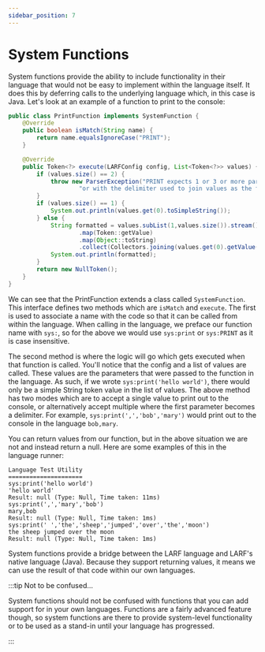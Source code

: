 ```yaml
---
sidebar_position: 7
---
```

# System Functions
System functions provide the ability to include functionality in their language that would not be easy to implement 
within the language itself. It does this by deferring calls to the underlying language which, in this case is Java. 
Let's look at an example of a function to print to the console:
```java
public class PrintFunction implements SystemFunction {
    @Override
    public boolean isMatch(String name) {
        return name.equalsIgnoreCase("PRINT");
    }

    @Override
    public Token<?> execute(LARFConfig config, List<Token<?>> values) {
        if (values.size() == 2) {
            throw new ParserException("PRINT expects 1 or 3 or more parameters. Either a value to print e.g. PRINT('test') " +
                    "or with the delimiter used to join values as the firs parameter e.g. PRINT(' ','hello','world'");
        }
        if (values.size() == 1) {
            System.out.println(values.get(0).toSimpleString());
        } else {
            String formatted = values.subList(1,values.size()).stream()
                    .map(Token::getValue)
                    .map(Object::toString)
                    .collect(Collectors.joining(values.get(0).getValue(String.class)));
            System.out.println(formatted);
        }
        return new NullToken();
    }
}
```
We can see that the PrintFunction extends a class called ``SystemFunction``. This interface defines two methods which
are ``isMatch`` and ``execute``. The first is used to associate a name with the code so that it can be called from
within the language. When calling in the language, we preface our function name with ``sys:``, so for the above we 
would use ``sys:print`` or ``sys:PRINT`` as it is case insensitive.

The second method is where the logic will go which gets executed when that function is called. You'll notice that
the config and a list of values are called. These values are the parameters that were passed to the function in the 
language. As such, if we wrote ``sys:print('hello world')``, there would only be a simple String token value in the 
list of values. The above method has two modes which are to accept a single value to print out to the console, or
alternatively accept multiple where the first parameter becomes a delimiter. For example, ``sys:print(',','bob','mary')``
would print out to the console in the language ``bob,mary``.

You can return values from our function, but in the above situation we are not and instead return a null. Here are some
examples of this in the language runner:
```
Language Test Utility
=====================
sys:print('hello world')
'hello world'
Result: null (Type: Null, Time taken: 11ms)
sys:print(',','mary','bob')
mary,bob
Result: null (Type: Null, Time taken: 1ms)
sys:print(' ','the','sheep','jumped','over','the','moon')
the sheep jumped over the moon
Result: null (Type: Null, Time taken: 1ms)
```
System functions provide a bridge between the LARF language and LARF's native language (Java). Because they support 
returning values, it means we can use the result of that code within our own languages.

:::tip Not to be confused...

System functions should not be confused with functions that you can add support for in your own languages. Functions
are a fairly advanced feature though, so system functions are there to provide system-level functionality or to be 
used as a stand-in until your language has progressed.

:::
